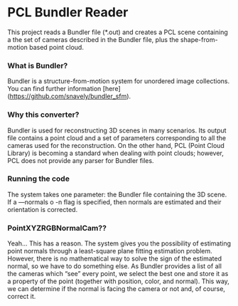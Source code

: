 # PCL Bundler Reader

This project reads a Bundler file (*.out) and creates a PCL scene containing a the set of cameras described in the Bundler file, plus the shape-from-motion based point cloud.

### What is Bundler?

Bundler is a structure-from-motion system for unordered image collections. You can find further information [here] (https://github.com/snavely/bundler_sfm).


### Why this converter?

Bundler is used for reconstructing 3D scenes in many scenarios. Its output file contains a point cloud and a set of parameters corresponding to all the cameras used for the reconstruction. On the other hand, PCL (Point Cloud Library) is becoming a standard when dealing with point clouds; however, PCL does not provide any parser for Bundler files.

### Running the code

The system takes one parameter: the Bundler file containing the 3D scene. If a —normals o -n flag is specified, then normals are estimated and their orientation is corrected.

### PointXYZRGBNormalCam??

Yeah… This has a reason.
The system gives you the possibility of estimating point normals through a least-square plane fitting estimation problem. However, there is no mathematical way to solve the sign of the estimated normal, so we have to do something else. As Bundler provides a list of all the cameras which “see” every point, we select the best one and store it as a property of the point (together with position, color, and normal). This way, we can determine if the normal is facing the camera or not and, of course, correct it.


 
